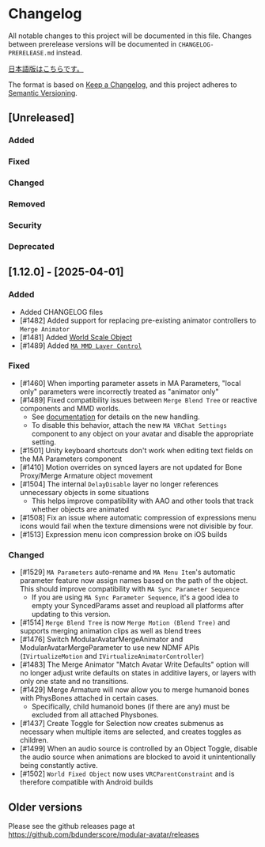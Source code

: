 ﻿# Changelog

All notable changes to this project will be documented in this file.
Changes between prerelease versions will be documented in `CHANGELOG-PRERELEASE.md` instead.

[日本語版はこちらです。](CHANGELOG-jp.md)

The format is based on [Keep a Changelog](https://keepachangelog.com/en/1.1.0/),
and this project adheres to [Semantic Versioning](https://semver.org/spec/v2.0.0.html).

## [Unreleased]

### Added

### Fixed

### Changed

### Removed

### Security

### Deprecated

## [1.12.0] - [2025-04-01]

### Added
- Added CHANGELOG files
- [#1482] Added support for replacing pre-existing animator controllers to `Merge Animator`
- [#1481] Added [World Scale Object](https://m-a.nadena.dev/docs/reference/world-scale-object)
- [#1489] Added [`MA MMD Layer Control`](https://modular-avatar.nadena.dev/docs/general-behavior/mmd)

### Fixed
- [#1460] When importing parameter assets in MA Parameters, "local only" parameters were incorrectly treated as
  "animator only"
- [#1489] Fixed compatibility issues between `Merge Blend Tree` or reactive components and MMD worlds.
  - See [documentation](https://modular-avatar.nadena.dev/docs/general-behavior/mmd) for details on the new handling.
  - To disable this behavior, attach the new `MA VRChat Settings` component to any object on your avatar and disable the appropriate setting.
- [#1501] Unity keyboard shortcuts don't work when editing text fields on the MA Parameters component 
- [#1410] Motion overrides on synced layers are not updated for Bone Proxy/Merge Armature object movement
- [#1504] The internal `DelayDisable` layer no longer references unnecessary objects in some situations
  - This helps improve compatibility with AAO and other tools that track whether objects are animated 
- [#1508] Fix an issue where automatic compression of expressions menu icons would fail when the texture dimensions were
  not divisible by four.
- [#1513] Expression menu icon compression broke on iOS builds

### Changed
- [#1529] `MA Parameters` auto-rename and `MA Menu Item`'s automatic parameter feature now assign names based on the
  path of the object. This should improve compatibility with `MA Sync Parameter Sequence`
  - If you are using `MA Sync Parameter Sequence`, it's a good idea to empty your SyncedParams asset and reupload all
    platforms after updating to this version.
- [#1514] `Merge Blend Tree` is now `Merge Motion (Blend Tree)` and supports merging animation clips as well as blend trees
- [#1476] Switch ModularAvatarMergeAnimator and ModularAvatarMergeParameter to use new NDMF APIs (`IVirtualizeMotion` and `IVirtualizeAnimatorController`)
- [#1483] The Merge Animator "Match Avatar Write Defaults" option will no longer adjust write defaults on states in
  additive layers, or layers with only one state and no transitions.
- [#1429] Merge Armature will now allow you to merge humanoid bones with PhysBones attached in certain cases.
  - Specifically, child humanoid bones (if there are any) must be excluded from all attached Physbones. 
- [#1437] Create Toggle for Selection now creates submenus as necessary when multiple items are selected, and creates toggles as children.
- [#1499] When an audio source is controlled by an Object Toggle, disable the audio source when animations are blocked
  to avoid it unintentionally being constantly active.
- [#1502] `World Fixed Object` now uses `VRCParentConstraint` and is therefore compatible with Android builds 

## Older versions

Please see the github releases page at https://github.com/bdunderscore/modular-avatar/releases
